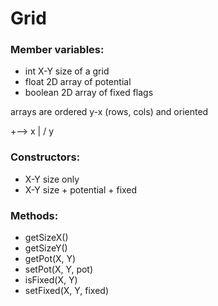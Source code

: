 Grid
===

### Member variables:

- int X-Y size of a grid
- float 2D array of potential
- boolean 2D array of fixed flags

arrays are ordered y-x (rows, cols) and oriented

+--> x
|
\/
y

### Constructors:

- X-Y size only
- X-Y size + potential + fixed

### Methods:

- getSizeX()
- getSizeY()
- getPot(X, Y)
- setPot(X, Y, pot)
- isFixed(X, Y)
- setFixed(X, Y, fixed)
